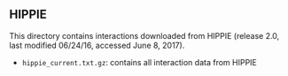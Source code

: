 ## HIPPIE

This directory contains interactions downloaded from HIPPIE (release 2.0, last modified 06/24/16, accessed June 8, 2017). 

- `hippie_current.txt.gz`: contains all interaction data from HIPPIE
